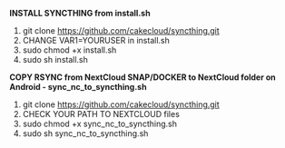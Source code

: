 **INSTALL SYNCTHING from install.sh**
1) git clone https://github.com/cakecloud/syncthing.git
2) CHANGE VAR1=YOURUSER in install.sh
3) sudo chmod +x install.sh
4) sudo sh install.sh

**COPY RSYNC from NextCloud SNAP/DOCKER to NextCloud folder on Android - sync_nc_to_syncthing.sh**
1) git clone https://github.com/cakecloud/syncthing.git
2) CHECK YOUR PATH TO NEXTCLOUD files
3) sudo chmod +x sync_nc_to_syncthing.sh
4) sudo sh sync_nc_to_syncthing.sh

